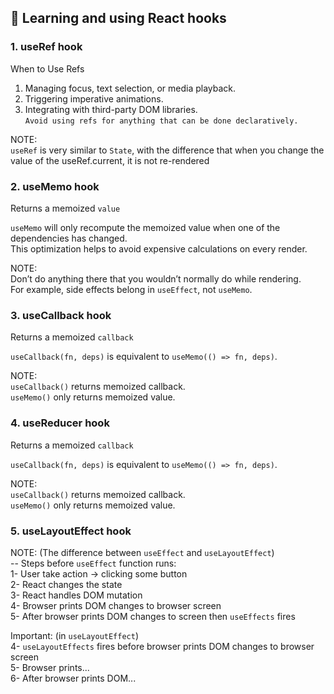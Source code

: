 ## 🚀 Learning and using React hooks

### 1. useRef hook
When to Use Refs

1. Managing focus, text selection, or media playback.
2. Triggering imperative animations.
3. Integrating with third-party DOM libraries.\
   `Avoid using refs for anything that can be done declaratively.`

NOTE:\
`useRef` is very similar to `State`, with the difference that
when you change the value of the useRef.current,
it is not re-rendered

### 2. useMemo hook
Returns a memoized `value`

`useMemo` will only recompute the memoized value when one of the dependencies has changed.\
This optimization helps to avoid expensive calculations on every render.

NOTE:\
Don’t do anything there that you wouldn’t normally do while rendering.\
For example, side effects belong in `useEffect`, not `useMemo`.

### 3. useCallback hook
Returns a memoized `callback`

`useCallback(fn, deps)` is equivalent to `useMemo(() => fn, deps)`.

NOTE:\
`useCallback()` returns memoized callback.\
`useMemo()` only returns memoized value.

### 4. useReducer hook
Returns a memoized `callback`

`useCallback(fn, deps)` is equivalent to `useMemo(() => fn, deps)`.

NOTE:\
`useCallback()` returns memoized callback.\
`useMemo()` only returns memoized value.

### 5. useLayoutEffect hook
NOTE: (The difference between `useEffect` and `useLayoutEffect`)\
-- Steps before `useEffect` function runs:\
1- User take action -> clicking some button\
2- React changes the state\
3- React handles DOM mutation\
4- Browser prints DOM changes to browser screen\
5- After browser prints DOM changes to screen then `useEffects` fires
 
Important: (in `useLayoutEffect`)\
4- `useLayoutEffects` fires before browser prints DOM changes to browser screen\
5- Browser prints...\
6- After browser prints DOM...